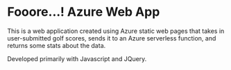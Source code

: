 # Fooore...! Azure Web App 

This is a web application created using Azure static web pages that takes in user-submitted golf scores, sends it to an Azure serverless function, and returns some stats about the data.

Developed primarily with Javascript and JQuery.
